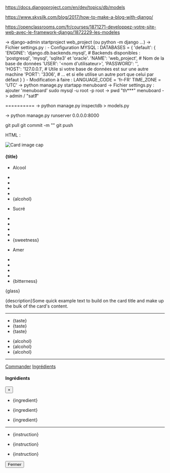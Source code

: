 https://docs.djangoproject.com/en/dev/topics/db/models

https://www.skysilk.com/blog/2017/how-to-make-a-blog-with-django/

https://openclassrooms.com/fr/courses/1871271-developpez-votre-site-web-avec-le-framework-django/1872229-les-modeles

-> django-admin startproject web_project (ou python -m django ...)
-> Fichier settings.py :
	- Configuration MYSQL :
		DATABASES = {
			'default': {
				'ENGINE': 'django.db.backends.mysql',   # Backends disponibles : 'postgresql', 'mysql', 'sqlite3' et 'oracle'.
				'NAME': 'web_project',             # Nom de la base de données
				'USER': '<nom d\'utilisateur>',
				'PASSWORD': '<mot de passe MySQL>',        
				'HOST': '127.0.0.1',                    # Utile si votre base de données est sur une autre machine
				'PORT': '3306',                         # ... et si elle utilise un autre port que celui par défaut
			}
		}
	- Modification à faire :
		LANGUAGE_CODE = 'fr-FR'
		TIME_ZONE = 'UTC'
-> python manage.py startapp menuboard
-> Fichier settings.py : ajouter 'menuboard'
sudo mysql -u root -p
root -> pwd "th***"
menuboard -> admin / "sat***1***"

==========
-> python manage.py inspectdb > models.py

-> python manage.py runserver 0.0.0.0:8000

git pull
git commit -m ""
git push

HTML :
<div class="row row-cols-1 row-cols-sm-2 row-cols-md-3 row-cols-lg-4">
    <div class="col mb-4">
        <div class="card booking-card h-100">
            <div class="view overlay">
                <img class="card-img-top" src="https://mdbootstrap.com/img/Photos/Horizontal/Food/8-col/img (5).jpg" alt="Card image cap">
                <a href="#!">
                    <div class="mask rgba-white-slight"></div>
                </a>
            </div>
            <div class="card-body">
                <h4 class="card-title font-weight-bold"><a>{title}</a></h4>
                <ul class="list-unstyled list-inline rating dark-grey-text mb-0">
                    <li class="list-inline-item"><p class="text-muted">Alcool</p></li>
                    <li class="list-inline-item mr-0"><i class="fas fa-square"> </i></li>
                    <li class="list-inline-item mr-0"><i class="fas fa-square"></i></li>
                    <li class="list-inline-item mr-0"><i class="fas fa-square"></i></li>
                    <li class="list-inline-item mr-0"><i class="fas fa-square"></i></li>
                    <li class="list-inline-item"><i class="fal fa-square"></i>{alcohol}</li>
                </ul>
                <ul class="list-unstyled list-inline rating dark-grey-text mb-0">
                    <li class="list-inline-item"><p class="text-muted">Sucré</p></li>
                    <li class="list-inline-item mr-0"><i class="fas fa-square"> </i></li>
                    <li class="list-inline-item mr-0"><i class="fas fa-square"></i></li>
                    <li class="list-inline-item mr-0"><i class="fal fa-square"></i></li>
                    <li class="list-inline-item mr-0"><i class="fal fa-square"></i></li>
                    <li class="list-inline-item"><i class="fal fa-square"></i>{sweetness}</li>
                </ul>
                <ul class="list-unstyled list-inline rating dark-grey-text mb-0">
                    <li class="list-inline-item"><p class="text-muted">Amer</p></li>
                    <li class="list-inline-item mr-0"><i class="fas fa-square"> </i></li>
                    <li class="list-inline-item mr-0"><i class="fal fa-square"></i></li>
                    <li class="list-inline-item mr-0"><i class="fal fa-square"></i></li>
                    <li class="list-inline-item mr-0"><i class="fal fa-square"></i></li>
                    <li class="list-inline-item"><i class="fal fa-square"></i>{bitterness}</li>
                </ul>
                <p class="mb-2">{glass}</p>
                <p class="card-text">{description}Some quick example text to build on the card title and make up the bulk of the card's content.</p>
                <hr class="my-3">
                <ul class="list-unstyled list-inline d-flex my-0">
                    <li class="list-inline-item">
                        <div class="chip secondary-color white-text mb-0 mr-0">{taste}</div>
                    </li>
                    <li class="list-inline-item">
                        <div class="chip secondary-color white-text mb-0 mr-0">{taste}</div>
                    </li>
                    <li class="list-inline-item">
                        <div class="chip secondary-color white-text mb-0 mr-0">{taste}</div>
                    </li>
                </ul>
                <ul class="list-unstyled list-inline d-flex my-0">
                    <li class="list-inline-item">
                        <div class="chip {class_color} mb-0 mr-0">{alcohol}</div>
                    </li>
                    <li class="list-inline-item">
                        <div class="chip {class_color} mb-0 mr-0">{alcohol}</div>
                    </li>
                    <li class="list-inline-item">
                        <div class="chip {class_color} mb-0 mr-0">{alcohol}</div>
                    </li>
                </ul>
                <hr class="my-3">
                <div class="d-flex justify-content-between">
                    <a href="#" class="btn btn-flat deep-purple-text p-1 mx-0 mb-0">Commander</a>
                    <a href="#" class="btn btn-flat deep-purple-text p-1 mx-0 mb-0" data-toggle="modal" data-target="#ModalIngredients" data-id="{idcocktail}">Ingrédients</a>
                </div>
            </div>
        </div>
    </div>
</div>
<div class="modal fade" id="ModalIngredients" tabindex="-1" role="dialog" aria-labelledby="ModalLabel" aria-hidden="true">
    <div class="modal-dialog" role="document">
        <div class="modal-content">
            <div class="modal-header">
                <h4 class="modal-title" id="ModalLabel">Ingrédients</h4>
                <button type="button" class="close" data-dismiss="modal" aria-label="Close">
                    <span aria-hidden="true">&times;</span>
                </button>
            </div>
            <div class="modal-body">
                <ul class="list-unstyled dark-grey-text mb-0">
                    <li><p class="text-muted"><i class="fad fa-caret-right mr-1"></i>{ingredient}</p></li>
                    <li><p class="text-muted"><i class="fad fa-caret-right mr-1"></i>{ingredient}</p></li>
                    <li><p class="text-muted"><i class="fad fa-caret-right mr-1"></i>{ingredient}</p></li>
                </ul>
                <hr class="my-3">
                <ul class="list-unstyled dark-grey-text mb-0">
                    <li><p class="text-muted"><i class="fad fa-terminal mr-1"></i>{instruction}</p></li>
                    <li><p class="text-muted"><i class="fad fa-terminal mr-1"></i>{instruction}</p></li>
                    <li><p class="text-muted"><i class="fad fa-terminal mr-1"></i>{instruction}</p></li>
                </ul>
            </div>
            <div class="modal-footer">
                <button type="button" class="btn btn-secondary" data-dismiss="modal">Fermer</button>
            </div>
        </div>
    </div>
</div>
